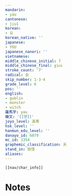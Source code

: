 ```yaml
---
mandarin:
- yāo
cantonese:
- jiu1
korean:
- 요
korean_native: ''
japanese:
- YOU
japanese_nanori: ''
vietnamese:
middle_chinese_initial: ʔ
middle_chinese_final: ɣiᴇu
stroke_count: '7'
radical: 女
skip_number: 1-3-4
grade_level: 6
pos: ''
english:
- goblin
- monster
- witch
羅馬字: yau
韓文: '[[얏]]'
joyo_level: 高等
hsk_level: ''
hanmun_edu_level: ''
danayo_id: 6079
mc_id: 1354
graphemic_classification: 夭
stand_in: 妖怪
aliases:
---
```

```meta-bind-embed
[[nav/char_info]]
```

# Notes

